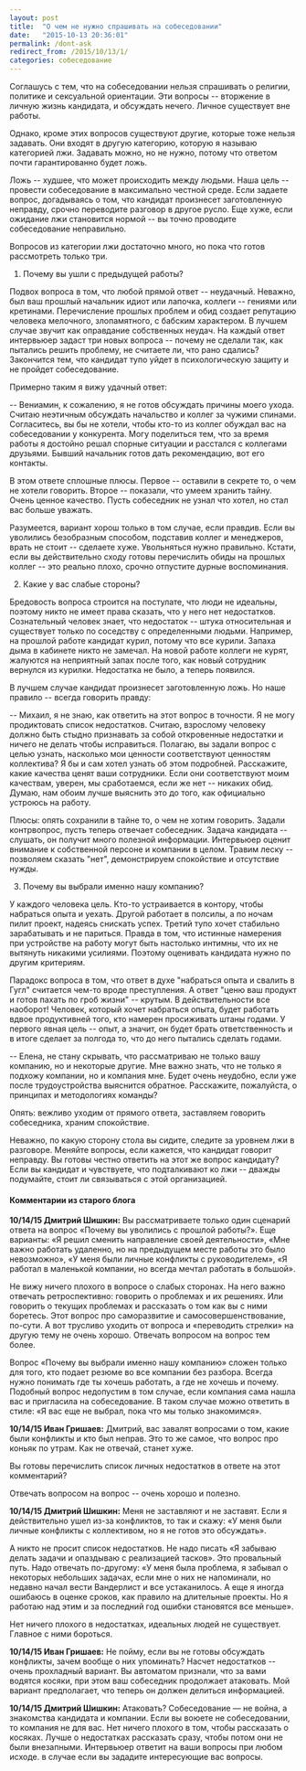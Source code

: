 ```yaml
---
layout: post
title:  "О чем не нужно спрашивать на собеседовании"
date:   "2015-10-13 20:36:01"
permalink: /dont-ask
redirect_from: /2015/10/13/1/
categories: собеседование
---
```


Соглашусь с тем, что на собеседовании нельзя спрашивать о религии,
политике и сексуальной ориентации. Эти вопросы -- вторжение в личную
жизнь кандидата, и обсуждать нечего. Личное существует вне работы.

Однако, кроме этих вопросов существуют другие, которые тоже нельзя
задавать. Они входят в другую категорию, которую я называю категорией
лжи. Задавать можно, но не нужно, потому что ответом почти
гарантированно будет ложь.

Ложь -- худшее, что может происходить между людьми. Наша цель --
провести собеседование в максимально честной среде. Если задаете
вопрос, догадываясь о том, что кандидат произнесет заготовленную
неправду, срочно переводите разговор в другое русло. Еще хуже, если
ожидание лжи становится нормой -- вы точно проводите собеседование
неправильно.

Вопросов из категории лжи достаточно много, но пока что готов
рассмотреть только три.

1) Почему вы ушли с предыдущей работы?

Подвох вопроса в том, что любой прямой ответ -- неудачный. Неважно,
был ваш прошлый начальник идиот или лапочка, коллеги -- гениями или
кретинами. Перечисление прошлых проблем и обид создает репутацию
человека мелочного, злопамятного, с бабским характером. В лучшем
случае звучит как оправдание собственных неудач. На каждый ответ
интервьюер задаст три новых вопроса -- почему не сделали так, как
пытались решить проблему, не считаете ли, что рано сдались? Закончится
тем, что кандидат тупо уйдет в психологическую защиту и не пройдет
собеседование.

Примерно таким я вижу удачный ответ:

-- Вениамин, к сожалению, я не готов обсуждать причины моего
   ухода. Считаю неэтичным обсуждать начальство и коллег за чужими
   спинами. Согласитесь, вы бы не хотели, чтобы кто-то из коллег
   обуждал вас на собеседовании у конкурента. Могу поделиться тем, что
   за время работы я достойно решал спорные ситуации и расстался с
   коллегами друзьями. Бывший начальник готов дать рекомендацию, вот
   его контакты.

В этом ответе сплошные плюсы. Первое -- оставили в секрете то, о чем
не хотели говорить. Второе -- показали, что умеем хранить тайну. Очень
ценное качество. Пусть собеседник не узнал что хотел, но стал вас
больше уважать.

Разумеется, вариант хорош только в том случае, если правдив. Если вы
уволились безобразным способом, подставив коллег и менеджеров, врать
не стоит -- сделаете хуже. Увольняться нужно правильно. Кстати, если
вы действительно сходу готовы перечислить обиды на прошлых коллег --
это реально плохо, срочно отпустите дурные воспоминания.

2) Какие у вас слабые стороны?

Бредовость вопроса строится на постулате, что люди не идеальны,
поэтому никто не имеет права сказать, что у него нет
недостатков. Сознательный человек знает, что недостаток -- штука
относительная и существует только по соседству с определенными
людьми. Например, на прошлой работе кандидат курил, потому что все
курили. Запаха дыма в кабинете никто не замечал. На новой работе
коллеги не курят, жалуются на неприятный запах после того, как новый
сотрудник вернулся из курилки. Недостатка не было, а теперь появился.

В лучшем случае кандидат произнесет заготовленную ложь. Но наше
правило -- всегда говорить правду:

-- Михаил, я не знаю, как ответить на этот вопрос в точности. Я не
   могу продиктовать список недостатков. Считаю, взрослому человеку
   должно быть стыдно признавать за собой откровенные недостатки и
   ничего не делать чтобы исправиться. Полагаю, вы задали вопрос с
   целью узнать, насколько мои ценности соответствуют ценностям
   коллектива? Я бы и сам хотел узнать об этом подробней. Расскажите,
   какие качества ценят ваши сотрудники. Если они соответствуют моим
   качествам, уверен, мы сработаемся, если же нет -- никаких
   обид. Думаю, нам обоим лучше выяснить это до того, как официально
   устроюсь на работу.

Плюсы: опять сохранили в тайне то, о чем не хотим говорить. Задали
контрвопрос, пусть теперь отвечает собеседник. Задача кандидата --
слушать, он получит много полезной информации. Интервьюер оценит
внимание к собственной персоне и компании в целом. Травим леску --
позволяем сказать "нет", демонстрируем спокойствие и отсутствие нужды.

3) Почему вы выбрали именно нашу компанию?

У каждого человека цель. Кто-то устраивается в контору, чтобы
набраться опыта и уехать. Другой работает в полсилы, а по ночам пилит
проект, надеясь снискать успех. Третий тупо хочет стабильно
зарабатывать и не париться. Правда в том, что истинные намерения при
устройстве на работу могут быть настолько интимны, что их не вытянуть
никакими усилиями. Поэтому оценивать кандидата нужно по другим
критериям.

Парадокс вопроса в том, что ответ в духе "набраться опыта и свалить в
Гугл" считается чем-то вроде преступления. А ответ "ценю ваш продукт и
готов пахать по гроб жизни" -- крутым. В действительности все
наоборот! Человек, который хочет набраться опыта, будет работать вдвое
продуктивней того, кто намерен просиживать штаны годами. У первого
явная цель -- опыт, а значит, он будет брать ответственность и в итоге
сделает за полгода то, что до него пытались сделать годами.

-- Елена, не стану скрывать, что рассматриваю не только вашу компанию,
   но и некоторые другие. Мне важно знать, что не только я подхожу
   компании, но и компания мне. Будет очень неудобно, если уже после
   трудоустройства выяснится обратное. Расскажите, пожалуйста, о
   принципах и методологиях команды?

Опять: вежливо уходим от прямого ответа, заставляем говорить
собеседника, храним спокойствие.

Неважно, по какую сторону стола вы сидите, следите за уровнем лжи в
разговоре. Меняйте вопросы, если кажется, что кандидат говорит
неправду. Вы готовы честно ответить на этот же вопрос кандидату? Если
вы кандидат и чувствуете, что подталкивают ко лжи -- дважды подумайте,
стоит ли связываться с этой организацией.


#### Комментарии из старого блога


**10/14/15 Дмитрий Шишкин:** Вы рассматриваете только один сценарий
  ответа на вопрос «Почему вы уволились с прошлой работы?». Еще
  варианты: «Я решил сменить направление своей деятельности», «Мне
  важно работать удаленно, но на предыдущем месте работы это было
  невозможно», «У меня были личные конфликты с руководителем», «Я
  работал в маленькой компании, но всегда мечтал работать в большой».

Не вижу ничего плохого в вопросе о слабых сторонах. На него важно
отвечать ретроспективно: говорить о проблемах и их решениях. Или
говорить о текущих проблемах и рассказать о том как вы с ними
боретесь. Этот вопрос про саморазвитие и самосовершенствование,
по-сути. А вот трусливо уходить от вопроса и «переводить стрелки» на
другую тему не очень хорошо. Отвечать вопросом на вопрос тем более.

Вопрос «Почему вы выбрали именно нашу компанию» сложен только для
того, кто подает резюме во все компании без разбора. Всегда нужно
понимать где ты хочешь работать, а где не хочешь и почему. Подобный
вопрос недопустим в том случае, если компания сама нашла вас и
пригласила на собеседование. В таком случае можно ответить в стиле: «Я
вас еще не выбрал, пока что мы только знакомимся».


**10/14/15 Иван Гришаев:** Дмитрий, вас завалят вопросами о том, какие
  были конфликты и кто был неправ. Это то же самое, что вопрос про
  коньяк по утрам. Как не отвечай, станет хуже.

Вы готовы перечислить список личных недостатков в ответе на этот
комментарий?

Отвечать вопросом на вопрос -- очень хорошо и полезно.



**10/14/15 Дмитрий Шишкин:** Меня не заставляют и не заставят. Если я
  действительно ушел из-за конфликтов, то так и скажу: «У меня были
  личные конфликты с коллективом, но я не готов это обсуждать».

А никто не просит список недостатков. Не надо писать «Я забываю делать
задачи и опаздываю с реализацией тасков». Это провальный путь. Надо
отвечать по-другому: «У меня была проблема, я забывал о некоторых
небольших задачах, если мне о них не напоминали, но недавно начал
вести Вандерлист и все устаканилось. А еще я иногда ошибаюсь в оценке
сроков, как правило на длительные проекты. Но я работаю над этим и за
последний год ошибки становятся все меньше».

Нет ничего плохого в недостатках, идеальных людей не
существует. Главное с ними бороться.


**10/14/15 Иван Гришаев:** Не пойму, если вы не готовы обсуждать
конфликты, зачем вообще о них упоминать?  Насчет недостатков -- очень
прохладный вариант. Вы автоматом признали, что за вами водятся косяки,
при этом ваш собеседник продолжает атаковать. Мой вариант
предполагает, что теперь он должен делиться информацией.


**10/14/15 Дмитрий Шишкин:** Атаковать? Собеседование — не война, а
  знакомства кандидата и компании. Если вы воюете не собеседовании, то
  компания не для вас. Нет ничего плохого в том, чтобы рассказать о
  косяках. Лучше о недостатках рассказать сразу, чтобы потом они не
  были внезапными. Интервьюер ответит на ваши вопросы при любом
  исходе. в случае если вы зададите интересующие вас вопросы.
